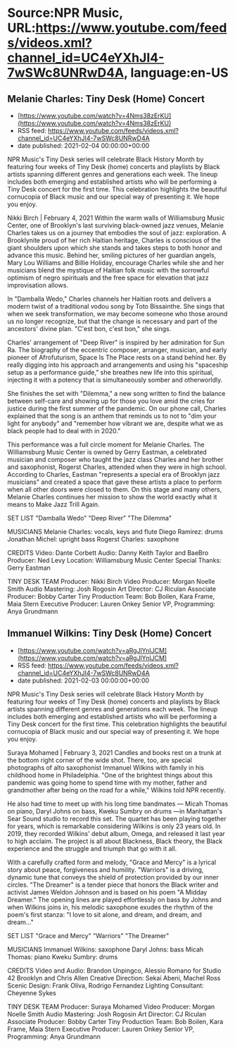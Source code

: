 # Source:NPR Music, URL:https://www.youtube.com/feeds/videos.xml?channel_id=UC4eYXhJI4-7wSWc8UNRwD4A, language:en-US

## Melanie Charles: Tiny Desk (Home) Concert
 - [https://www.youtube.com/watch?v=4Nms38zErKU](https://www.youtube.com/watch?v=4Nms38zErKU)
 - RSS feed: https://www.youtube.com/feeds/videos.xml?channel_id=UC4eYXhJI4-7wSWc8UNRwD4A
 - date published: 2021-02-04 00:00:00+00:00

NPR Music's Tiny Desk series will celebrate Black History Month by featuring four weeks of Tiny Desk (home) concerts and playlists by Black artists spanning different genres and generations each week. The lineup includes both emerging and established artists who will be performing a Tiny Desk concert for the first time. This celebration highlights the beautiful cornucopia of Black music and our special way of presenting it. We hope you enjoy.

Nikki Birch | February 4, 2021
Within the warm walls of Williamsburg Music Center, one of Brooklyn's last surviving black-owned jazz venues, Melanie Charles takes us on a journey that embodies the soul of jazz: exploration. A Brooklynite proud of her rich Haitian heritage, Charles is conscious of the giant shoulders upon which she stands and takes steps to both honor and advance this music. Behind her, smiling pictures of her guardian angels, Mary Lou Williams and Billie Holiday, encourage Charles while she and her musicians blend the mystique of Haitian folk music with the sorrowful optimism of negro spirituals and the free space for elevation that jazz improvisation allows.

In "Damballa Wedo," Charles channels her Haitian roots and delivers a modern twist of a traditional vodou song by Toto Bissainthe. She sings that when we seek transformation, we may become someone who those around us no longer recognize, but that the change is necessary and part of the ancestors' divine plan. "C'est bon, c'est bon," she sings.

Charles' arrangement of "Deep River" is inspired by her admiration for Sun Ra. The biography of the eccentric composer, arranger, musician, and early pioneer of Afrofuturism, Space Is The Place rests on a stand behind her. By really digging into his approach and arrangements and using his "spaceship setup as a performance guide," she breathes new life into this spiritual, injecting it with a potency that is simultaneously somber and otherworldly.

She finishes the set with "Dilemma," a new song written to find the balance between self-care and showing up for those you love amid the cries for justice during the first summer of the pandemic. On our phone call, Charles explained that the song is an anthem that reminds us to not to "dim your light for anybody" and "remember how vibrant we are, despite what we as black people had to deal with in 2020."

This performance was a full circle moment for Melanie Charles. The Williamsburg Music Center is owned by Gerry Eastman, a celebrated musician and composer who taught the jazz class Charles and her brother and saxophonist, Rogerst Charles, attended when they were in high school. According to Charles, Eastman "represents a special era of Brooklyn jazz musicians" and created a space that gave these artists a place to perform when all other doors were closed to them. On this stage and many others, Melanie Charles continues her mission to show the world exactly what it means to Make Jazz Trill Again.

SET LIST
"Damballa Wedo"
"Deep River"
"The Dilemma"

MUSICIANS
Melanie Charles: vocals, keys and flute
Diego Ramirez: drums
Jonathan Michel: upright bass
Rogerst Charles: saxophone

CREDITS
Video: Dante Corbett
Audio: Danny Keith Taylor and BaeBro
Producer: Ned Levy
Location: Williamsburg Music Center
Special Thanks: Gerry Eastman


TINY DESK TEAM
Producer: Nikki Birch
Video Producer: Morgan Noelle Smith
Audio Mastering: Josh Rogosin
Art Director: CJ Riculan
Associate Producer: Bobby Carter
Tiny Production Team: Bob Boilen, Kara Frame, Maia Stern
Executive Producer: Lauren Onkey
Senior VP, Programming: Anya Grundmann

## Immanuel Wilkins: Tiny Desk (Home) Concert
 - [https://www.youtube.com/watch?v=aRgJlYnlJCM](https://www.youtube.com/watch?v=aRgJlYnlJCM)
 - RSS feed: https://www.youtube.com/feeds/videos.xml?channel_id=UC4eYXhJI4-7wSWc8UNRwD4A
 - date published: 2021-02-03 00:00:00+00:00

NPR Music's Tiny Desk series will celebrate Black History Month by featuring four weeks of Tiny Desk (home) concerts and playlists by Black artists spanning different genres and generations each week. The lineup includes both emerging and established artists who will be performing a Tiny Desk concert for the first time. This celebration highlights the beautiful cornucopia of Black music and our special way of presenting it. We hope you enjoy.

Suraya Mohamed | February 3, 2021
Candles and books rest on a trunk at the bottom right corner of the wide shot. There, too, are special photographs of alto saxophonist Immanuel Wilkins with family in his childhood home in Philadelphia. "One of the brightest things about this pandemic was going home to spend time with my mother, father and grandmother after being on the road for a while," Wilkins told NPR recently.

He also had time to meet up with his long time bandmates — Micah Thomas on piano, Daryl Johns on bass, Kweku Sumbry on drums —in Manhattan's Sear Sound studio to record this set. The quartet has been playing together for years, which is remarkable considering Wilkins is only 23 years old. In 2019, they recorded Wilkins' debut album, Omega, and released it last year to high acclaim. The project is all about Blackness, Black theory, the Black experience and the struggle and triumph that go with it all.

With a carefully crafted form and melody, "Grace and Mercy" is a lyrical story about peace, forgiveness and humility. "Warriors" is a driving, dynamic tune that conveys the shield of protection provided by our inner circles. "The Dreamer" is a tender piece that honors the Black writer and activist James Weldon Johnson and is based on his poem "A Midday Dreamer." The opening lines are played effortlessly on bass by Johns and when Wilkins joins in, his melodic saxophone exudes the rhythm of the poem's first stanza: "I love to sit alone, and dream, and dream, and dream..."

SET LIST
"Grace and Mercy"
"Warriors"
"The Dreamer"

MUSICIANS
Immanuel Wilkins: saxophone
Daryl Johns: bass
Micah Thomas: piano
Kweku Sumbry: drums

CREDITS
Video and Audio: Brandon Unpingco, Alessio Romano for Studio 42 Brooklyn and Chris Allen
Creative Direction: Sekai Abeni, Machel Ross
Scenic Design: Frank Oliva, Rodrigo Fernandez
Lighting Consultant: Cheyenne Sykes

TINY DESK TEAM
Producer: Suraya Mohamed
Video Producer: Morgan Noelle Smith
Audio Mastering: Josh Rogosin
Art Director: CJ Riculan
Associate Producer: Bobby Carter
Tiny Production Team: Bob Boilen, Kara Frame, Maia Stern
Executive Producer: Lauren Onkey
Senior VP, Programming: Anya Grundmann

